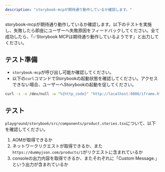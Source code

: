 ```yaml
---
description: "storybook-mcpが期待通り動作しているか確認します。"
---
```


storybook-mcpが期待通り動作しているか確認します。以下のテストを実施し、失敗したら即座にユーザーへ失敗原因をフィードバックしてください。全て成功したら、「✅Storybook MCPは期待通り動作しているようです」と出力してください。

## テスト準備

- `storybook-mcp`が呼び出し可能か確認してください。
- 以下の`curl`コマンドでStorybookの起動状態を確認してください。アクセスできない場合、ユーザーへStorybookの起動を促してください。

```sh
curl -s -o /dev/null -w "%{http_code}" "http://localhost:6006/iframe.html?globals=&id=product--default&viewMode=story"
```

## テスト

`playground/storybook/src/components/product.stories.tsx`について、以下を確認してください。

1. AOMが取得できるか
2. ネットワークリクエストが取得できるか、また`https://dummyjson.com/products/1`がリクエストに含まれているか
3. consoleの出力内容を取得できるか、またそれぞれに「Custom Message.」という出力が含まれているか
